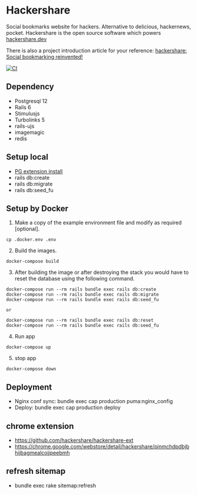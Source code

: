 # Hackershare

Social bookmarks website for hackers. Alternative to delicious, hackernews, pocket. 
Hackershare is the open source software which powers [hackershare.dev](https://hackershare.dev)

There is also a project introduction article for your reference: [hackershare: Social bookmarking reinvented!](https://www.v2ex.com/t/709437)

[![CI](https://github.com/hackershare/hackershare/workflows/CI/badge.svg)](https://github.com/hackershare/hackershare/actions)

## Dependency

* Postgresql 12
* Rails 6
* Stimulusjs 
* Turbolinks 5
* rails-ujs
* imagemagic
* redis

## Setup local

* [PG extension install](https://github.com/hackershare/hackershare/blob/master/pg_extension.md)
* rails db:create
* rails db:migrate
* rails db:seed_fu

## Setup by Docker

1. Make a copy of the example environment file and modify as required [optional].

```
cp .docker.env .env
```

2. Build the images.

```
docker-compose build
```

3. After building the image or after destroying the stack you would have to reset the database using the following command.

```
docker-compose run --rm rails bundle exec rails db:create
docker-compose run --rm rails bundle exec rails db:migrate
docker-compose run --rm rails bundle exec rails db:seed_fu

or 

docker-compose run --rm rails bundle exec rails db:reset
docker-compose run --rm rails bundle exec rails db:seed_fu
```

4. Run app

```
docker-compose up
```

5. stop app

```
docker-compose down
```

## Deployment

* Nginx conf sync: bundle exec cap production puma:nginx_config
* Deploy: bundle exec cap production deploy

## chrome extension

* https://github.com/hackershare/hackershare-ext
* https://chrome.google.com/webstore/detail/hackershare/pinmchdpdbjbhijbagmealcojjpeebmh

## refresh sitemap

* bundle exec rake sitemap:refresh
